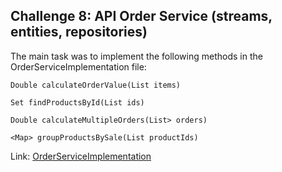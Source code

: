<h2>Challenge 8: API Order Service (streams, entities, repositories)</h2>

The main task was to implement the following methods in the OrderServiceImplementation file:</h3>

`Double calculateOrderValue(List items)`

`Set findProductsById(List ids)`

`Double calculateMultipleOrders(List> orders)`

`<Map> groupProductsBySale(List productIds)`

Link: [OrderServiceImplementation](https://github.com/carolinegoulart/java-codenation-weekly-challenges/blob/master/challenge-08-API-order-service/main/service/OrderServiceImpl.java)
